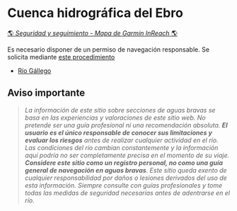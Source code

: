 # Cuenca hidrográfica del Ebro
[:earth_americas: *Seguridad y seguimiento - Mapa de Garmin InReach* :earth_americas:](https://share.garmin.com/gpalacios82)

Es necesario disponer de un permiso de navegación responsable. Se solicita mediante [este procedimiento](../misc/Permisos-de-Navegacion.md)

* [Río Gállego](./CHE-Gallego.md)

## Aviso importante
>*La información de este sitio sobre secciones de aguas bravas se basa en las experiencias y valoraciones de este sitio web. No pretende ser una guía profesional ni una recomendación absoluta. **El usuario es el único responsable de conocer sus limitaciones y evaluar los riesgos** antes de realizar cualquier actividad en el río. Las condiciones del río cambian constantemente y la información aquí podría no ser completamente precisa en el momento de su viaje. **Considere este sitio como un registro personal, no como una guía general de navegación en aguas bravas**. Este sitio queda exento de cualquier responsabilidad por daños o lesiones derivados del uso de esta información. Siempre consulte con guías profesionales y tome todas las medidas de seguridad necesarias antes de adentrarse en el río.*